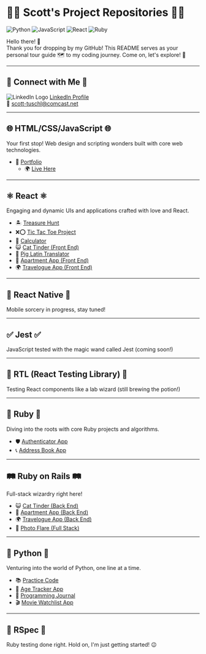# 👨‍💻 Scott's Project Repositories 👨‍💻

![Python](https://img.shields.io/badge/Python-3776AB?style=for-the-badge&logo=python&logoColor=white)
![JavaScript](https://img.shields.io/badge/JavaScript-F7DF1E?style=for-the-badge&logo=javascript&logoColor=black)
![React](https://img.shields.io/badge/React-20232A?style=for-the-badge&logo=react&logoColor=61DAFB)
![Ruby](https://img.shields.io/badge/Ruby-CC342D?style=for-the-badge&logo=ruby&logoColor=white)


Hello there! 👋  
Thank you for dropping by my GitHub! This README serves as your personal tour guide 🗺️ to my coding journey. Come on, let's explore! 🚀

---

## 🤝 Connect with Me 🤝  
![LinkedIn Logo](https://image.shutterstock.com/image-vector/linkedin-icon-logo-260nw-1407690837.jpg) [LinkedIn Profile](https://www.linkedin.com/in/scott-tuschl)  
📧 [scott-tuschl@comcast.net](mailto:scott-tuschl@comcast.net)


---


## 🌐 HTML/CSS/JavaScript 🌐

Your first stop! Web design and scripting wonders built with core web technologies.

- 🎨 [Portfolio](https://github.com/scott198989/Portfolio.git)  
  - 🌍 [Live Here](https://www.scott-tuschl.com)

---

## ⚛️ React ⚛️

Engaging and dynamic UIs and applications crafted with love and React.

- 🏝️ [Treasure Hunt](https://github.com/scott198989/TreasureHunt.git)
- ❌⭕ [Tic Tac Toe Project](https://github.com/scott198989/tictactoe-project.git)
- 🧮 [Calculator](https://github.com/scott198989/Calculator.git)
- 😺 [Cat Tinder (Front End)](https://github.com/scott198989/CatTinderFront.git)
- 🐷 [Pig Latin Translator](https://github.com/scott198989/pig-latin-translator-scott.git)
- 🏢 [Apartment App (Front End)](https://github.com/scott198989/AptAppFrontNew.git)
- 🌍 [Travelogue App (Front End)](https://github.com/scott198989/TravelogueNew.git)

---

## 📱 React Native 📱

Mobile sorcery in progress, stay tuned! 

---

## ✅ Jest ✅

JavaScript tested with the magic wand called Jest (coming soon!)

---

## 🧪 RTL (React Testing Library) 🧪

Testing React components like a lab wizard (still brewing the potion!)

---

## 💎 Ruby 💎

Diving into the roots with core Ruby projects and algorithms.

- 🛡️ [Authenticator App](https://github.com/scott198989/Authenticator-App.git)
- 📞 [Address Book App](https://github.com/scott198989/Address-Book.git)

---

## 🛤️ Ruby on Rails 🛤️

Full-stack wizardry right here!

- 😺 [Cat Tinder (Back End)](https://github.com/scott198989/CatTinderBackNew.git)
- 🏢 [Apartment App (Back End)](https://github.com/scott198989/apartment-app-backend-super-saiyan.git)
- 🌍 [Travelogue App (Back End)](https://github.com/scott198989/Travellogue-Back.git)
- 📸 [Photo Flare (Full Stack)](https://github.com/scott198989/PhotoFlare.git)

---

## 🐍 Python 🐍

Venturing into the world of Python, one line at a time.

- 📚 [Practice Code](https://github.com/scott198989/Python-Practice.git)
- 🎂 [Age Tracker App](https://github.com/scott198989/Age-Tracker.git)
- 📔 [Programming Journal](https://github.com/scott198989/Programming-Journal.git)
- 🎬 [Movie Watchlist App](https://github.com/scott198989/Movie-Watchlist.git)

---

## 🧐 RSpec 🧐

Ruby testing done right. Hold on, I'm just getting started! 😉
